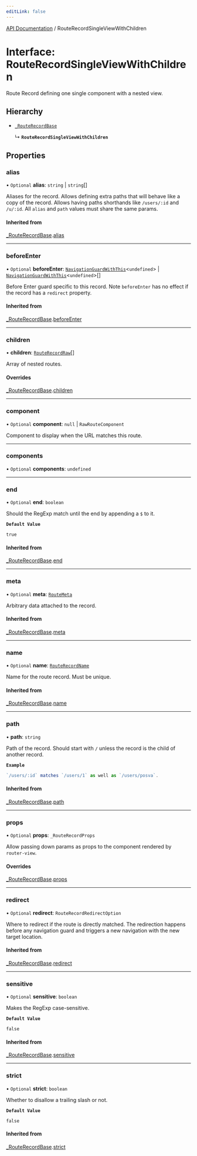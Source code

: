 ```yaml
---
editLink: false
---
```


[API Documentation](../index.md) / RouteRecordSingleViewWithChildren

# Interface: RouteRecordSingleViewWithChildren

Route Record defining one single component with a nested view.

## Hierarchy

- [`_RouteRecordBase`](RouteRecordBase.md)

  ↳ **`RouteRecordSingleViewWithChildren`**

## Properties

### alias

• `Optional` **alias**: `string` \| `string`[]

Aliases for the record. Allows defining extra paths that will behave like a
copy of the record. Allows having paths shorthands like `/users/:id` and
`/u/:id`. All `alias` and `path` values must share the same params.

#### Inherited from

[_RouteRecordBase](RouteRecordBase.md).[alias](RouteRecordBase.md#alias)

___

### beforeEnter

• `Optional` **beforeEnter**: [`NavigationGuardWithThis`](NavigationGuardWithThis.md)\<`undefined`\> \| [`NavigationGuardWithThis`](NavigationGuardWithThis.md)\<`undefined`\>[]

Before Enter guard specific to this record. Note `beforeEnter` has no
effect if the record has a `redirect` property.

#### Inherited from

[_RouteRecordBase](RouteRecordBase.md).[beforeEnter](RouteRecordBase.md#beforeEnter)

___

### children

• **children**: [`RouteRecordRaw`](../index.md#RouteRecordRaw)[]

Array of nested routes.

#### Overrides

[_RouteRecordBase](RouteRecordBase.md).[children](RouteRecordBase.md#children)

___

### component

• `Optional` **component**: ``null`` \| `RawRouteComponent`

Component to display when the URL matches this route.

___

### components

• `Optional` **components**: `undefined`

___

### end

• `Optional` **end**: `boolean`

Should the RegExp match until the end by appending a `$` to it.

**`Default Value`**

`true`

#### Inherited from

[_RouteRecordBase](RouteRecordBase.md).[end](RouteRecordBase.md#end)

___

### meta

• `Optional` **meta**: [`RouteMeta`](RouteMeta.md)

Arbitrary data attached to the record.

#### Inherited from

[_RouteRecordBase](RouteRecordBase.md).[meta](RouteRecordBase.md#meta)

___

### name

• `Optional` **name**: [`RouteRecordName`](../index.md#RouteRecordName)

Name for the route record. Must be unique.

#### Inherited from

[_RouteRecordBase](RouteRecordBase.md).[name](RouteRecordBase.md#name)

___

### path

• **path**: `string`

Path of the record. Should start with `/` unless the record is the child of
another record.

**`Example`**

```ts
`/users/:id` matches `/users/1` as well as `/users/posva`.
```

#### Inherited from

[_RouteRecordBase](RouteRecordBase.md).[path](RouteRecordBase.md#path)

___

### props

• `Optional` **props**: `_RouteRecordProps`

Allow passing down params as props to the component rendered by `router-view`.

#### Overrides

[_RouteRecordBase](RouteRecordBase.md).[props](RouteRecordBase.md#props)

___

### redirect

• `Optional` **redirect**: `RouteRecordRedirectOption`

Where to redirect if the route is directly matched. The redirection happens
before any navigation guard and triggers a new navigation with the new
target location.

#### Inherited from

[_RouteRecordBase](RouteRecordBase.md).[redirect](RouteRecordBase.md#redirect)

___

### sensitive

• `Optional` **sensitive**: `boolean`

Makes the RegExp case-sensitive.

**`Default Value`**

`false`

#### Inherited from

[_RouteRecordBase](RouteRecordBase.md).[sensitive](RouteRecordBase.md#sensitive)

___

### strict

• `Optional` **strict**: `boolean`

Whether to disallow a trailing slash or not.

**`Default Value`**

`false`

#### Inherited from

[_RouteRecordBase](RouteRecordBase.md).[strict](RouteRecordBase.md#strict)
